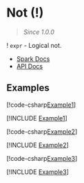 ﻿# Not (!)

> _Since 1.0.0_

! `expr` - Logical not.

* [Spark Docs](https://spark.apache.org/docs/latest/api/sql/index.html#_1)
* [API Docs](xref:TypedSpark.NET.Columns.BooleanColumn.op_LogicalNot(TypedSpark.NET.Columns.BooleanColumn))

## Examples

[!code-csharp[Example1](../../../TypedSpark.NET.Tests/Examples/Not.cs#Example1)]

[!INCLUDE [Example1](../../../TypedSpark.NET.Tests/Examples/__examples__/Not.Case1.md)]

[!code-csharp[Example2](../../../TypedSpark.NET.Tests/Examples/Not.cs#Example2)]

[!INCLUDE [Example2](../../../TypedSpark.NET.Tests/Examples/__examples__/Not.Case2.md)]

[!code-csharp[Example3](../../../TypedSpark.NET.Tests/Examples/Not.cs#Example3)]

[!INCLUDE [Example3](../../../TypedSpark.NET.Tests/Examples/__examples__/Not.Case3.md)]
